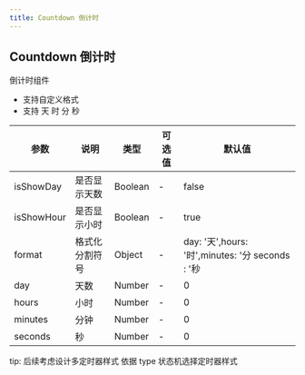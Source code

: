 ```yaml
---
title: Countdown 倒计时
---
```


## Countdown 倒计时

倒计时组件

- 支持自定义格式
- 支持 天 时 分 秒

<code src="../../demo/Countdown"></code>

| 参数       | 说明           | 类型    | 可选值 | 默认值                                           |
| ---------- | -------------- | ------- | ------ | ------------------------------------------------ |
| isShowDay  | 是否显示天数   | Boolean | -      | false                                            |
| isShowHour | 是否显示小时   | Boolean | -      | true                                             |
| format     | 格式化分割符号 | Object  | -      | day: '天',hours: '时',minutes: '分 seconds : '秒 |
| day        | 天数           | Number  | -      | 0                                                |
| hours      | 小时           | Number  | -      | 0                                                |
| minutes    | 分钟           | Number  | -      | 0                                                |
| seconds    | 秒             | Number  | -      | 0                                                |

tip:
后续考虑设计多定时器样式 依据 type 状态机选择定时器样式
